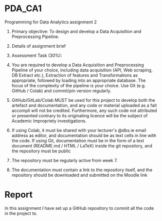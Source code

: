 # PDA_CA1
Programming for Data Analytics assignment 2

1) Primary objective: To design and develop a Data Acquisition and Preprocessing Pipeline.

2) Details of assignment brief 
3) Assessment Task (30%):

4) You are required to develop a Data Acquisition and Preprocessing Pipeline of your choice, including data acquisition (API, Web scraping, DB Extract etc.), Extraction of features and Transformations as appropriate, followed by loading into an appropriate database. The focus of the complexity of the pipeline is your choice.
Use Git (e.g. GitHub / Colab) and commit/pin version regularly.

5) GitHub/GitLab/Colab MUST be used for this project to develop both the artefact and documentation, and any code or material uploaded as a fait accompli will not be credited. Furthermore, any such code not attributed or presented contrary to its originating licence will be the subject of Academic Impropriety investigations.
6) If using Colab, it must be shared with your lecturer's @dbs.ie email address as editor, and documentation should be as text cells in line with the code. If using Git, documentation must be in the form of a text document (README.md / HTML / LaTeX) inside the git repository, and the repository must be public
7) The repository must be regularly active from week 7.
8) The documentation must contain a link to the repository itself, and the repository should be downloaded and submitted on the Moodle link

# Report
In this assignment I have set up a GitHub repository to commit all the code in the project to.
